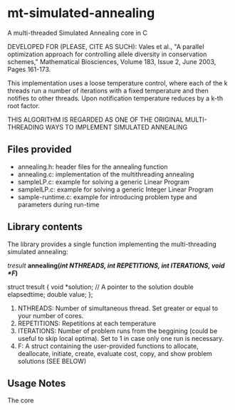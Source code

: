# mt-simulated-annealing
A multi-threaded Simulated Annealing core in C

DEVELOPED FOR (PLEASE, CITE AS SUCH):
Vales et al., "A parallel optimization approach for controlling allele diversity in conservation schemes,"
Mathematical Biosciences, Volume 183, Issue 2, June 2003, Pages 161-173.

This implementation uses a loose temperature control, where each of the k threads run a number of iterations
with a fixed temperature and then notifies to other threads. Upon notification temperature reduces by 
a k-th root factor.

THIS ALGORITHM IS REGARDED AS ONE OF THE ORIGINAL MULTI-THREADING WAYS TO IMPLEMENT SIMULATED ANNEALING


<h2>Files provided</h2>

<ul>
<li> annealing.h: header files for the annealing function
<li> annealing.c: implementation of the multithreading annealing
<li> sampleLP.c: example for solving a generic Linear Program
<li> sampleILP.c: example for solving a generic Integer Linear Program
<li> sample-runtime.c: example for introducing problem type and parameters during run-time
</ul>

<h2>Library contents</h2>

The library provides a single function implementing the multi-threading simulated annealing:<br>

<i>tresult</i> <b>annealing(<i>int NTHREADS, int REPETITIONS, int ITERATIONS, void *F</i>)</b>


struct tresult {
        void *solution; // A pointer to the solution
        double elapsedtime;
        double value;
};

<ol>
<li> NTHREADS: Number of simultaneous thread. Set greater or equal to your number of cores.
<li> REPETITIONS: Repetitions at each temperature
<li> ITERATIONS: Number of problem runs from the beggining (could be useful to skip local optima). Set to 1 in case only one run is necessary.
<li> F: A struct containing the user-provided functions to allocate, deallocate, initiate, create, evaluate cost, copy, and show problem solutions (SEE BELOW)
</ol>




<h2>Usage Notes</h2>

The core 


